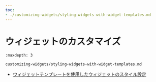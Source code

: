 ```yaml
---
toc:
- ./customizing-widgets/styling-widgets-with-widget-templates.md
---
```

# ウィジェットのカスタマイズ

```{toctree}
:maxdepth: 3

customizing-widgets/styling-widgets-with-widget-templates.md
```

* [ウィジェットテンプレートを使用したウィジェットのスタイル設定](./customizing-widgets/styling-widgets-with-widget-templates.md)
